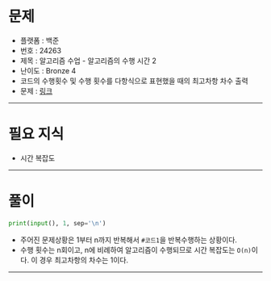 # 문제
- 플랫폼 : 백준
- 번호 : 24263
- 제목 : 알고리즘 수업 - 알고리즘의 수행 시간 2
- 난이도 : Bronze 4
- 코드의 수행횟수 및 수행 횟수를 다항식으로 표현했을 때의 최고차항 차수 출력
- 문제 : <a href="https://www.acmicpc.net/problem/24263" target="_blank">링크</a>

---

# 필요 지식
- 시간 복잡도

---

# 풀이
```python
print(input(), 1, sep='\n')
```
- 주어진 문제상황은 1부터 n까지 반복해서 `#코드1`을 반복수행하는 상황이다.
- 수행 횟수는 n회이고, n에 비례하여 알고리즘이 수행되므로 시간 복잡도는 `O(n)`이다. 이 경우 최고차항의 차수는 1이다.

---


